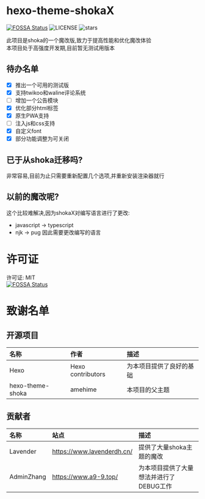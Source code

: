 # hexo-theme-shokaX
[![FOSSA Status](https://app.fossa.com/api/projects/git%2Bgithub.com%2Fzkz098%2Fhexo-theme-shokaX.svg?type=shield)](https://app.fossa.com/projects/git%2Bgithub.com%2Fzkz098%2Fhexo-theme-shokaX?ref=badge_shield)
![LICENSE](	https://img.shields.io/github/license/zkz098/hexo-theme-shokaX)
![stars](https://img.shields.io/github/stars/zkz098/hexo-theme-shokaX)


此项目是shoka的一个魔改版,致力于提高性能和优化魔改体验 \
本项目处于高强度开发期,目前暂无测试用版本

## 待办名单
- [x] 推出一个可用的测试版
- [x] 支持twikoo和waline评论系统
- [ ] 增加一个公告模块
- [x] 优化部分html标签
- [x] 原生PWA支持
- [ ] 注入js和css支持
- [x] 自定义font
- [x] 部分功能调整为可关闭

## 已于从shoka迁移吗?
非常容易,目前为止只需要重新配置几个选项,并重新安装渲染器就行

## 以前的魔改呢?
这个比较难解决,因为shokaX对编写语言进行了更改:
- javascript -> typescript
- njk -> pug
  因此需要更改编写的语言

# 许可证
许可证: MIT \
[![FOSSA Status](https://app.fossa.com/api/projects/git%2Bgithub.com%2Fzkz098%2Fhexo-theme-shokaX.svg?type=large)](https://app.fossa.com/projects/git%2Bgithub.com%2Fzkz098%2Fhexo-theme-shokaX?ref=badge_large)

# 致谢名单
## 开源项目
| 名称               | 作者                | 描述                 |
|:-----------------|:------------------|:-------------------|
| Hexo             | Hexo contributors | 为本项目提供了良好的基础       |
| hexo-theme-shoka | amehime           | 本项目的父主题            |

## 贡献者
| 名称         | 站点                         | 描述                     |
|:-----------|:---------------------------|:-----------------------|
| Lavender   | https://www.lavenderdh.cn/ | 提供了大量shoka主题的魔改        |
| AdminZhang | https://www.a9-9.top/      | 为本项目提供了大量想法并进行了DEBUG工作 |

